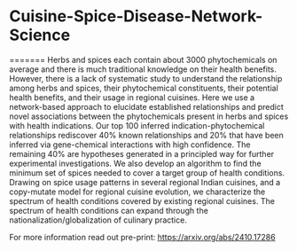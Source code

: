 # Cuisine-Spice-Disease-Network-Science

=======
Herbs and spices each contain about 3000 phytochemicals on average and there is much traditional knowledge on their health benefits. However, there is a lack of systematic study to understand the relationship among herbs and spices, their phytochemical constituents, their potential health benefits, and their usage in regional cuisines. Here we use a network-based approach to elucidate established relationships and predict novel associations between the phytochemicals present in herbs and spices with health indications. Our top 100 inferred indication-phytochemical relationships rediscover 40% known relationships and 20% that have been inferred via gene-chemical interactions with high confidence. The remaining 40% are hypotheses generated in a principled way for further experimental investigations. We also develop an algorithm to find the minimum set of spices needed to cover a target group of health conditions. Drawing on spice usage patterns in several regional Indian cuisines, and a copy-mutate model for regional cuisine evolution, we characterize the spectrum of health conditions covered by existing regional cuisines. The spectrum of health conditions can expand through the nationalization/globalization of culinary practice.

For more information read out pre-print: https://arxiv.org/abs/2410.17286

